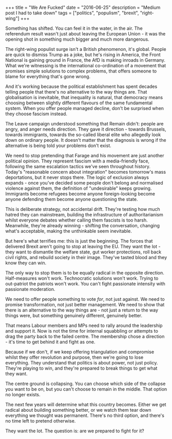 +++
title = "We Are Fucked"
date = "2016-06-25"
description = "Medium post I had to take down"
tags = ["politics", "populism", "brexit", "right-wing"]
+++

Something has shifted. You can feel it in the water, in the air. The referendum result wasn't just about leaving the European Union - it was the opening shot in something much bigger and much more dangerous.

The right-wing populist surge isn't a British phenomenon, it's global. People are quick to dismiss Trump as a joke, but he's rising in America, the Front National is gaining ground in France, the AfD is making inroads in Germany. What we're witnessing is the international co-ordination of a movement that promises simple solutions to complex problems, that offers someone to blame for everything that's gone wrong.

And it's working because the political establishment has spent decades telling people that there's no alternative to the way things are. That globalisation is inevitable, that inequality is natural, that democracy means choosing between slightly different flavours of the same fundamental system. When you offer people managed decline, don't be surprised when they choose fascism instead.

The Leave campaign understood something that Remain didn't: people are angry, and anger needs direction. They gave it direction - towards Brussels, towards immigrants, towards the so-called liberal elite who allegedly look down on ordinary people. It doesn't matter that the diagnosis is wrong if the alternative is being told your problems don't exist.

We need to stop pretending that Farage and his movement are just another political opinion. They represent fascism with a media-friendly face, following the same escalation tactics we've seen throughout history. Today's "reasonable concern about integration" becomes tomorrow's mass deportations, but it never stops there. The logic of exclusion always expands - once you've decided some people don't belong and normalised violence against them, the definition of "undesirable" keeps growing. Immigrants become refugees become anyone foreign-looking become anyone defending them become anyone questioning the state.

This is deliberate strategy, not accidental drift. They're testing how much hatred they can mainstream, building the infrastructure of authoritarianism whilst everyone debates whether calling them fascists is too harsh. Meanwhile, they're already winning - shifting the conversation, changing what's acceptable, making the unthinkable seem inevitable.

But here's what terrifies me: this is just the beginning. The forces that delivered Brexit aren't going to stop at leaving the EU. They want the lot - they want to dismantle the welfare state, gut worker protections, roll back civil rights, and rebuild society in their image. They've tasted blood and they know they can win.

The only way to stop them is to be equally radical in the opposite direction. Half-measures won't work. Technocratic solutions won't work. Trying to out-patriot the patriots won't work. You can't fight passionate intensity with passionate moderation.

We need to offer people something to vote *for*, not just against. We need to promise transformation, not just better management. We need to show that there is an alternative to the way things are - not just a return to the way things were, but something genuinely different, genuinely better.

That means Labour members and MPs need to rally around the leadership and support it. Now is not the time for internal squabbling or attempts to drag the party back to the failed centre. The membership chose a direction - it's time to get behind it and fight as one.

Because if we don't, if we keep offering triangulation and compromise whilst they offer revolution and purpose, then we're going to lose everything. They understand that politics is about power, not just policy. They're playing to win, and they're prepared to break things to get what they want.

The centre ground is collapsing. You can choose which side of the collapse you want to be on, but you can't choose to remain in the middle. That option no longer exists.

The next few years will determine what this country becomes. Either we get radical about building something better, or we watch them tear down everything we thought was permanent. There's no third option, and there's no time left to pretend otherwise.

They want the lot. The question is: are we prepared to fight for it?